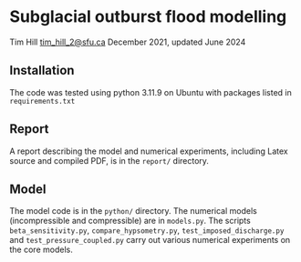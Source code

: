 # Subglacial outburst flood modelling

Tim Hill
tim_hill_2@sfu.ca
December 2021, updated June 2024

## Installation

The code was tested using python 3.11.9 on Ubuntu with packages listed in `requirements.txt`

## Report

A report describing the model and numerical experiments, including Latex source and compiled PDF, is in the `report/` directory.

## Model

The model code is in the `python/` directory. The numerical models (incompressible and compressible) are in `models.py`. The scripts `beta_sensitivity.py`, `compare_hypsometry.py`, `test_imposed_discharge.py` and `test_pressure_coupled.py` carry out various numerical experiments on the core models.
